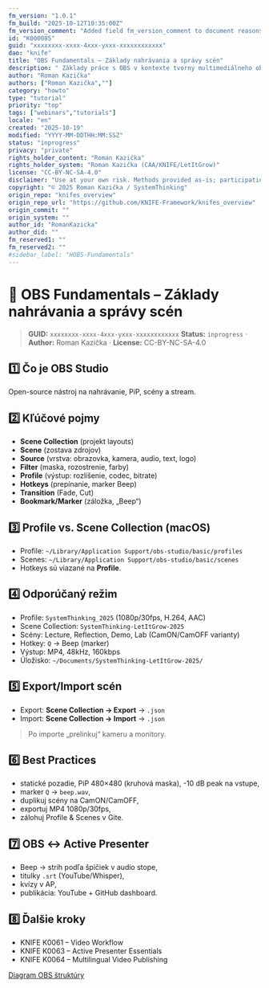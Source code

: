 ```yaml
---
fm_version: "1.0.1"
fm_build: "2025-10-12T10:35:00Z"
fm_version_comment: "Added field fm_version_comment to document reasons for FM updates"
id: "K000085"
guid: "xxxxxxxx-xxxx-4xxx-yxxx-xxxxxxxxxxxx"
dao: "knife"
title: "OBS Fundamentals – Základy nahrávania a správy scén"
description: " Základy práce s OBS v kontexte tvorny multimediálneho obsahu"
author: "Roman Kazička"
authors: ["Roman Kazička",""]
category: "howto"
type: "tutorial"
priority: "top"
tags: ["webinars","tutorials"]
locale: "en"
created: "2025-10-19"
modified: "YYYY-MM-DDTHH:MM:SSZ"
status: "inprogress"
privacy: "private"
rights_holder_content: "Roman Kazička"
rights_holder_system: "Roman Kazička (CAA/KNIFE/LetItGrow)"
license: "CC-BY-NC-SA-4.0"
disclaimer: "Use at your own risk. Methods provided as-is; participation is voluntary and context-aware."
copyright: "© 2025 Roman Kazička / SystemThinking"
origin_repo: "knifes_overview"
origin_repo_url: "https://github.com/KNIFE-Framework/knifes_overview"
origin_commit: ""
origin_system: ""
author_id: "RomanKazicka"
author_did: ""
fm_reserved1: ""
fm_reserved2: ""
#sidebar_label: "HOBS-Fundamentals"
---
```

# 🎥 OBS Fundamentals – Základy nahrávania a správy scén

<!-- fm-visible: start -->
> **GUID:** `xxxxxxxx-xxxx-4xxx-yxxx-xxxxxxxxxxxx`
> **Status:** `inprogress` · **Author:** Roman Kazička · **License:** CC-BY-NC-SA-4.0
<!-- fm-visible: end -->

## 1️⃣ Čo je OBS Studio
Open-source nástroj na nahrávanie, PiP, scény a stream.

## 2️⃣ Kľúčové pojmy
- **Scene Collection** (projekt layouts)
- **Scene** (zostava zdrojov)
- **Source** (vrstva: obrazovka, kamera, audio, text, logo)
- **Filter** (maska, rozostrenie, farby)
- **Profile** (výstup: rozlíšenie, codec, bitrate)
- **Hotkeys** (prepínanie, marker Beep)
- **Transition** (Fade, Cut)
- **Bookmark/Marker** (záložka, „Beep“)

## 3️⃣ Profile vs. Scene Collection (macOS)
- Profile: `~/Library/Application Support/obs-studio/basic/profiles`
- Scenes:  `~/Library/Application Support/obs-studio/basic/scenes`
- Hotkeys sú viazané na **Profile**.

## 4️⃣ Odporúčaný režim
- Profile: `SystemThinking_2025` (1080p/30fps, H.264, AAC)
- Scene Collection: `SystemThinking-LetItGrow-2025`
- Scény: Lecture, Reflection, Demo, Lab (CamON/CamOFF varianty)
- Hotkey: `Q` → Beep (marker)
- Výstup: MP4, 48kHz, 160kbps
- Úložisko: `~/Documents/SystemThinking-LetItGrow-2025/`

## 5️⃣ Export/Import scén
- Export: **Scene Collection → Export** → `.json`
- Import: **Scene Collection → Import** → `.json`
> Po importe „prelinkuj“ kameru a monitory.

## 6️⃣ Best Practices
- statické pozadie, PiP 480×480 (kruhová maska), -10 dB peak na vstupe,
- marker `Q` → `beep.wav`,
- duplikuj scény na CamON/CamOFF,
- exportuj MP4 1080p/30fps,
- zálohuj Profile & Scenes v Gite.

## 7️⃣ OBS ↔ Active Presenter
- Beep → strih podľa špičiek v audio stope,
- titulky `.srt` (YouTube/Whisper),
- kvízy v AP,
- publikácia: YouTube + GitHub dashboard.

## 8️⃣ Ďalšie kroky
- KNIFE K0061 – Video Workflow
- KNIFE K0063 – Active Presenter Essentials
- KNIFE K0064 – Multilingual Video Publishing

[Diagram OBS štruktúry](./OBS-Structure.drawio)
